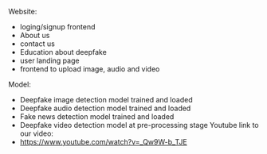 Website:
  - loging/signup frontend
  - About us
  - contact us
  - Education about deepfake
  - user landing page
  - frontend to upload image, audio and video

Model:
  - Deepfake image detection model trained and loaded
  - Deepfake audio detection model trained and loaded
  - Fake news detection model trained and loaded
  - Deepfake video detection model at pre-processing stage
Youtube link to our video:
  - https://www.youtube.com/watch?v=_Qw9W-b_TJE

